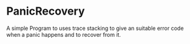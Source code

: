 # PanicRecovery

A simple Program to uses trace stacking to give an suitable error code when a panic happens and to recover from it.
